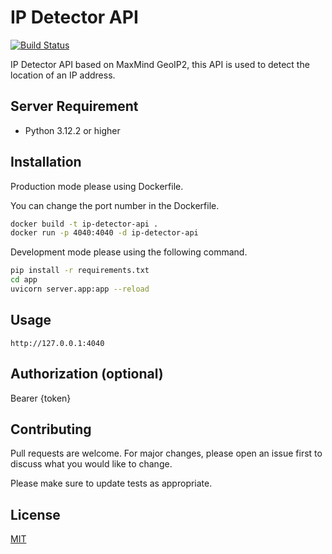 # IP Detector API
[![Build Status](https://travis-ci.org/joemccann/dillinger.svg?branch=master)](https://travis-ci.org/joemccann/dillinger)

IP Detector API based on MaxMind GeoIP2, this API is used to detect the location of an IP address.

## Server Requirement
- Python 3.12.2 or higher

## Installation

Production mode please using Dockerfile.

You can change the port number in the Dockerfile.

```sh
docker build -t ip-detector-api .
docker run -p 4040:4040 -d ip-detector-api
```

Development mode please using the following command.

```sh
pip install -r requirements.txt
cd app
uvicorn server.app:app --reload
```

## Usage

```
http://127.0.0.1:4040
```

## Authorization (optional)
Bearer {token}

## Contributing

Pull requests are welcome. For major changes, please open an issue first
to discuss what you would like to change.

Please make sure to update tests as appropriate.

## License

[MIT](https://choosealicense.com/licenses/mit/)